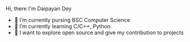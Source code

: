 Hi, there I'm Daipayan Dey
- 🔭 I’m currently pursing BSC Computer Science 
- 🌱 I’m currently learning C/C++, Python
- 🧭 I want to explore open source and give my contribution to projects 
